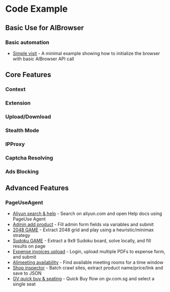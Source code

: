 # Code Example

## Basic Use for AIBrowser

### Basic automation

- [Simple visit](../../../python/docs/examples/browser/visit_aliyun.py) - A minimal example showing how to initialize the browser with basic AIBrowser API call

## Core Features

### Context

### Extension

### Upload/Download

### Stealth Mode

### IPProxy

### Captcha Resolving

### Ads Blocking

## Advanced Features

### PageUseAgent

- [Aliyun search & help](../../../python/docs/examples/browser/search_agentbay_doc_by_agent.py) - Search on aliyun.com and open Help docs using PageUse Agent
- [Admin add product](../../../python/docs/examples/browser/admin_add_product.py) - Fill admin form fields via variables and submit
- [2048 GAME](../../../python/docs/examples/browser/game_2048.py) - Extract 2048 grid and play using a heuristic/minimax strategy
- [Sudoku GAME](../../../python/docs/examples/browser/game_sudoku.py) - Extract a 9x9 Sudoku board, solve locally, and fill results on page
- [Expense invoices upload](../../../python/docs/examples/browser/expense_upload_invoices.py) - Login, upload multiple PDFs to expense form, and submit
- [Alimeeting availability](../../../python/docs/examples/browser/alimeeting_availability.py) - Find available meeting rooms for a time window
- [Shop inspector](../../../python/docs/examples/browser/shop_inspector.py) - Batch crawl sites, extract product name/price/link and save to JSON
- [GV quick buy & seating](../../../python/docs/examples/browser/gv_quick_buy_seat.py) - Quick Buy flow on gv.com.sg and select a single seat
